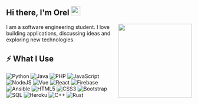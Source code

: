 ## Hi there, I'm Orel <img src="etc/wave.gif" height="25px">

<img src="etc/snake.png" align="right" height="200px">

I am a software engineering student. I love building applications, discussing ideas and exploring new technologies.

## ⚡ What I Use
![Python](https://img.shields.io/badge/-Python-FFD753?style=for-the-badge&logo=Python)
![Java](https://img.shields.io/badge/-java-E34A86?style=for-the-badge&logo=java)
![PHP](https://img.shields.io/badge/-PHP-4F5B93?style=for-the-badge&logo=php)
![JavaScript](https://img.shields.io/badge/-JavaScript-F7003F?style=for-the-badge&logo=javascript)
![NodeJS](https://img.shields.io/badge/-NodeJS-305C2B?style=for-the-badge&logo=Node.js)
![Vue](https://img.shields.io/badge/-Vue-339229?style=for-the-badge&logo=Vue.js)
![React](https://img.shields.io/badge/-React-1c406e?style=for-the-badge&logo=React)
![Firebase](https://img.shields.io/badge/-Firebase-C58E28?style=for-the-badge&logo=Firebase)
![Ansible](https://img.shields.io/badge/-Ansible-black?style=for-the-badge&logo=Ansible)
![HTML5](https://img.shields.io/badge/-HTML5-E34F26?style=for-the-badge&logo=html5&logoColor=white)
![CSS3](https://img.shields.io/badge/-CSS3-1572B6?style=for-the-badge&logo=css3)
![Bootstrap](https://img.shields.io/badge/-Bootstrap-563D7C?style=for-the-badge&logo=bootstrap)
![SQL](https://img.shields.io/badge/-SQL-cdcdcd?style=for-the-badge&logo=postgresql)
![Heroku](https://img.shields.io/badge/-Heroku-430098?style=for-the-badge&logo=heroku)
![C++](https://img.shields.io/badge/-C%20&%20C++-black?style=for-the-badge&logo=C)
![Rust](https://img.shields.io/badge/-Rust-grey?style=for-the-badge&logo=Rust)
